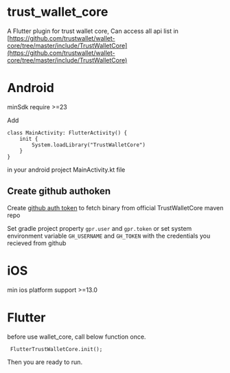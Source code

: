 # trust_wallet_core

A Flutter plugin for trust wallet core, Can access all api list in [https://github.com/trustwallet/wallet-core/tree/master/include/TrustWalletCore](https://github.com/trustwallet/wallet-core/tree/master/include/TrustWalletCore)

# Android

minSdk require >=23

Add 
```
class MainActivity: FlutterActivity() {
    init {
        System.loadLibrary("TrustWalletCore")
    }
}
 ```
in your android project MainActivity.kt file

## Create github authoken

Create [github auth token](https://docs.github.com/en/authentication/keeping-your-account-and-data-secure/creating-a-personal-access-token) to fetch binary from official TrustWalletCore maven repo

Set gradle project property `gpr.user` and `gpr.token` or set system environment variable `GH_USERNAME` and `GH_TOKEN` with the credentials you recieved from github


# iOS

min ios platform support >=13.0


# Flutter 

before use wallet_core, call below function once.
```
 FlutterTrustWalletCore.init();
```

Then you are ready to run.

